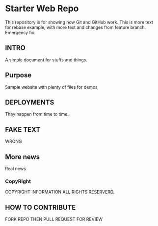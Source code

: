 # Starter Web Repo

This repository is for showing how Git and GitHub work.
This is more text for rebase example, with more text and 
changes from feature branch. Emergency fix.

## INTRO

A simple document for stuffs and things.

## Purpose

Sample website with plenty of files for demos

## DEPLOYMENTS

They happen from time to time.

## FAKE TEXT

WRONG

## More news

Real news

### CopyRight

COPYRIGHT INFORMATION ALL RIGHTS RESERVERD.

## HOW TO CONTRIBUTE

FORK REPO THEN PULL REQUEST FOR REVIEW